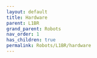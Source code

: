 ```yaml
---
layout: default
title: Hardware
parent: L1BR
grand_parent: Robots
nav_order: 1
has_children: true
permalink: Robots/L1BR/hardware
---
```


